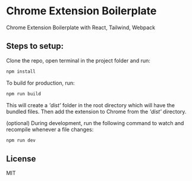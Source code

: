 # Chrome Extension Boilerplate
Chrome Extension Boilerplate with React, Tailwind, Webpack

## Steps to setup:
Clone the repo, open terminal in the project folder and run: 
```sh
npm install
```
To build for production, run:
```sh
npm run build
```
This will create a _'dist'_ folder in the root directory which will have the bundled files. Then add the extension to Chrome from the _'dist'_ directory.

(optional) During development, run the following command to watch and recompile whenever a file changes:
```sh
npm run dev
```

## License
MIT

